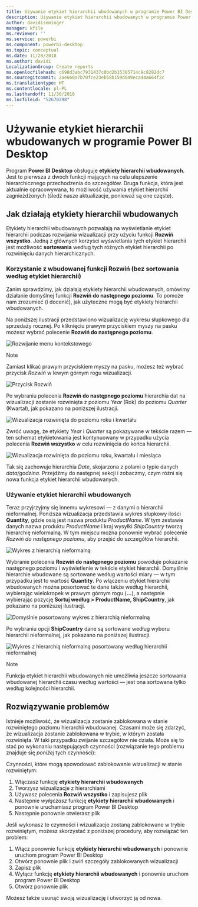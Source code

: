 ```yaml
---
title: Używanie etykiet hierarchii wbudowanych w programie Power BI Desktop
description: Używanie etykiet hierarchii wbudowanych w programie Power BI Desktop
author: davidiseminger
manager: kfile
ms.reviewer: ''
ms.service: powerbi
ms.component: powerbi-desktop
ms.topic: conceptual
ms.date: 11/28/2018
ms.author: davidi
LocalizationGroup: Create reports
ms.openlocfilehash: c698d3abc7931437c0bd2b15385714c9c8282dc7
ms.sourcegitcommit: 2ae660a7b70fce23eb58b159d049eca44a664f2c
ms.translationtype: HT
ms.contentlocale: pl-PL
ms.lasthandoff: 11/30/2018
ms.locfileid: "52670298"
---
```

# <a name="use-inline-hierarchy-labels-in-power-bi-desktop"></a>Używanie etykiet hierarchii wbudowanych w programie Power BI Desktop
Program **Power BI Desktop** obsługuje **etykiety hierarchii wbudowanych**. Jest to pierwsza z dwóch funkcji mających na celu ulepszenie hierarchicznego przechodzenia do szczegółów. Druga funkcja, która jest aktualnie opracowywana, to możliwość używania etykiet hierarchii zagnieżdżonych (śledź nasze aktualizacje, ponieważ są one częste).   

## <a name="how-inline-hierarchy-labels-work"></a>Jak działają etykiety hierarchii wbudowanych
Etykiety hierarchii wbudowanych pozwalają na wyświetlanie etykiet hierarchii podczas rozwijania wizualizacji przy użyciu funkcji **Rozwiń wszystko**. Jedną z głównych korzyści wyświetlania tych etykiet hierarchii jest możliwość **sortowania** według tych różnych etykiet hierarchii po rozwinięciu danych hierarchicznych.

### <a name="using-the-built-in-expand-feature-without-sorting-by-hierarchy-labels"></a>Korzystanie z wbudowanej funkcji Rozwiń (bez sortowania według etykiet hierarchii)
Zanim sprawdzimy, jak działają etykiety hierarchii wbudowanych, omówimy działanie domyślnej funkcji **Rozwiń do następnego poziomu**. To pomoże nam zrozumieć (i docenić), jak użyteczne mogą być etykiety hierarchii wbudowanych.

Na poniższej ilustracji przedstawiono wizualizację wykresu słupkowego dla sprzedaży rocznej. Po kliknięciu prawym przyciskiem myszy na pasku możesz wybrać polecenie **Rozwiń do następnego poziomu**.

![Rozwijanie menu kontekstowego](media/desktop-inline-hierarchy-labels/desktop-inline-hierarchy-labels-menu.png)

> [!NOTE]
> Zamiast klikać prawym przyciskiem myszy na pasku, możesz też wybrać przycisk *Rozwiń* w lewym górnym rogu wizualizacji.

  ![Przycisk Rozwiń](media/desktop-inline-hierarchy-labels/desktop-inline-hierarchy-labels-expand-button-finger.png)


Po wybraniu polecenia **Rozwiń do następnego poziomu** hierarchia dat na wizualizacji zostanie rozwinięta z poziomu *Year* (Rok) do poziomu *Quarter* (Kwartał), jak pokazano na poniższej ilustracji.

![Wizualizacja rozwinięta do poziomu roku i kwartału](media/desktop-inline-hierarchy-labels/desktop-inline-hierarchy-labels-qty-year-quarter.png)

Zwróć uwagę, że etykiety *Year* i *Quarter* są pokazywane w tekście razem — ten schemat etykietowania jest kontynuowany w przypadku użycia polecenia **Rozwiń wszystko** w celu rozwinięcia do końca hierarchii.

![Wizualizacja rozwinięta do poziomu roku, kwartału i miesiąca](media/desktop-inline-hierarchy-labels/desktop-inline-hierarchy-labels-qty-year-quarter-month.png)

Tak się zachowuje hierarchia *Date*, skojarzona z polami o typie danych *data/godzina*. Przejdźmy do następnej sekcji i zobaczmy, czym różni się nowa funkcja etykiet hierarchii wbudowanych.

### <a name="using-inline-hierarchy-labels"></a>Używanie etykiet hierarchii wbudowanych
Teraz przyjrzyjmy się innemu wykresowi — z danymi o hierarchii nieformalnej. Poniższa wizualizacja przedstawia wykres słupkowy ilości **Quantity**, gdzie osią jest nazwa produktu *ProductName*. W tym zestawie danych nazwa produktu *ProductName* i kraj wysyłki *ShipCountry* tworzą hierarchię nieformalną. W tym miejscu można ponownie wybrać polecenie *Rozwiń do następnego poziomu*, aby przejść do szczegółów hierarchii.

![Wykres z hierarchią nieformalną](media/desktop-inline-hierarchy-labels/desktop-inline-hierarchy-labels-informal-top-expand.png)

Wybranie polecenia **Rozwiń do następnego poziomu** powoduje pokazanie następnego poziomu i wyświetlenie w tekście etykiet hierarchii. Domyślnie hierarchie wbudowane są sortowane według wartości miary — w tym przypadku jest to wartość **Quantity**. Po włączeniu etykiet hierarchii wbudowanych można posortować te dane także według hierarchii, wybierając wielokropek w prawym górnym rogu (**...**), a następnie wybierając pozycję **Sortuj według > ProductName, ShipCountry**, jak pokazano na poniższej ilustracji.

![Domyślnie posortowany wykres z hierarchią nieformalną](media/desktop-inline-hierarchy-labels/desktop-inline-hierarchy-labels-informal-sort-quantity.png)

Po wybraniu opcji **ShipCountry** dane są sortowane według wyboru hierarchii nieformalnej, jak pokazano na poniższej ilustracji.

![Wykres z hierarchią nieformalną posortowany według hierarchii nieformalnej](media/desktop-inline-hierarchy-labels/desktop-inline-hierarchy-labels-informal-sorted.png)

> [!NOTE]
> Funkcja etykiet hierarchii wbudowanych nie umożliwia jeszcze sortowania wbudowanej hierarchii czasu według wartości — jest ona sortowana tylko według kolejności hierarchii.
> 
> 

## <a name="troubleshooting"></a>Rozwiązywanie problemów
Istnieje możliwość, że wizualizacja zostanie zablokowana w stanie rozwiniętego poziomu hierarchii wbudowanej. Czasami może się zdarzyć, że wizualizacja zostanie zablokowana w trybie, w którym została rozwinięta. W taki przypadku zwijanie szczegółów nie działa. Może się to stać po wykonaniu następujących czynności (rozwiązanie tego problemu znajduje się *poniżej* tych czynności):

Czynności, które mogą spowodować zablokowanie wizualizacji w stanie rozwiniętym:

1. Włączasz funkcję **etykiety hierarchii wbudowanych**
2. Tworzysz wizualizacje z hierarchiami
3. Używasz polecenia **Rozwiń wszystko** i zapisujesz plik
4. Następnie *wyłączasz* funkcję **etykiety hierarchii wbudowanych** i ponownie uruchamiasz program Power BI Desktop
5. Następnie ponownie otwierasz plik

Jeśli wykonasz te czynności i wizualizacje zostaną zablokowane w trybie rozwiniętym, możesz skorzystać z poniższej procedury, aby rozwiązać ten problem:

1. Włącz ponownie funkcję **etykiety hierarchii wbudowanych** i ponownie uruchom program Power BI Desktop
2. Otwórz ponownie plik i zwiń szczegóły zablokowanych wizualizacji
3. Zapisz plik
4. Wyłącz funkcję **etykiety hierarchii wbudowanych** i ponownie uruchom program Power BI Desktop
5. Otwórz ponownie plik

Możesz także usunąć swoją wizualizację i utworzyć ją od nowa.

